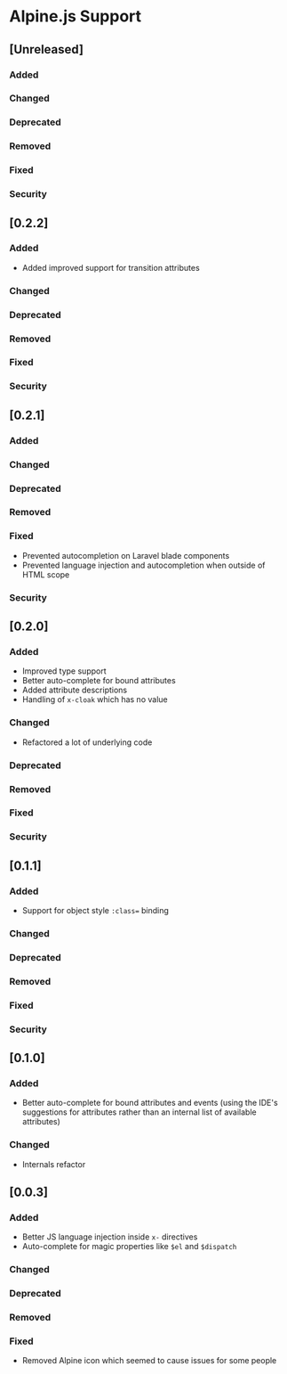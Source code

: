 <!-- Keep a Changelog guide -> https://keepachangelog.com -->

# Alpine.js Support

## [Unreleased]
### Added

### Changed

### Deprecated

### Removed

### Fixed

### Security
## [0.2.2]
### Added

- Added improved support for transition attributes

### Changed

### Deprecated

### Removed

### Fixed

### Security

## [0.2.1]

### Added

### Changed

### Deprecated

### Removed

### Fixed

- Prevented autocompletion on Laravel blade components
- Prevented language injection and autocompletion when outside of HTML scope

### Security

## [0.2.0]

### Added

- Improved type support
- Better auto-complete for bound attributes
- Added attribute descriptions
- Handling of `x-cloak` which has no value

### Changed

- Refactored a lot of underlying code

### Deprecated

### Removed

### Fixed

### Security

## [0.1.1]

### Added

- Support for object style `:class=` binding

### Changed

### Deprecated

### Removed

### Fixed

### Security

## [0.1.0]

### Added

- Better auto-complete for bound attributes and events (using the IDE's suggestions for attributes 
  rather than an internal list of available attributes)

### Changed

- Internals refactor

## [0.0.3]
### Added

- Better JS language injection inside `x-` directives
- Auto-complete for magic properties like `$el` and `$dispatch`

### Changed

### Deprecated

### Removed

### Fixed

- Removed Alpine icon which seemed to cause issues for some people
